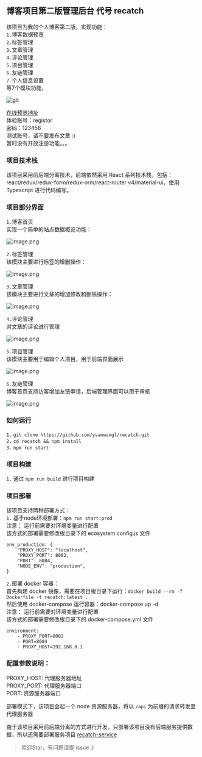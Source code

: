 ## 博客项目第二版管理后台 代号 recatch

该项目为我的个人博客第二版，实现功能：</br>
`1.`博客数据预览</br>
`2.`标签管理</br>
`3.`文章管理</br>
`4.`评论管理</br>
`5.`项目管理</br>
`6.`友链管理</br>
`7.`个人信息设置</br>
等7个模块功能。</br>

![git](./docs/images/20180117_124343.gif)

[在线预览地址](https://admin.yvanwang.com/)</br>
体验账号：registor</br>
密码：123456</br>
测试账号，请不要发布文章 :)</br>
暂时没有开放注册功能。。。

### 项目技术栈
该项目采用前后端分离技术，前端依然采用 React 系列技术栈，包括： </br>
react/redux/redux-form/redux-orm/react-router v4/material-ui，使用 Typescript 进行代码编写。</br>

### 项目部分界面
`1.`博客首页</br>
实现一个简单的站点数据概览功能：</br>

![image.png](./docs/images/dashboard.png)

`2.`标签管理</br>
该模块主要进行标签的增删操作：</br>

![image.png](./docs/images/label.png)

`3.`文章管理</br>
该模块主要进行文章的增加修改和删除操作：</br>

![image.png](./docs/images/post.png)

`4.`评论管理</br>
对文章的评论进行管理</br>

![image.png](./docs/images/comment.png)

`5.`项目管理</br>
该模块主要用于编辑个人项目，用于前端界面展示</br>

![image.png](./docs/images/project.png)

`6.`友链管理</br>
博客首页支持访客增加友链申请，后端管理界面可以用于审核</br>

![image.png](./docs/images/link.png)

### 如何运行
`1.` `git clone https://github.com/yvanwangl/recatch.git`</br>
`2.` `cd recatch && npm install`</br>
`3.` `npm run start`</br>

### 项目构建
`1.` 通过 `npm run build` 进行项目构建</br>

### 项目部署
该项目支持两种部署方式：</br>
`1.` 基于node环境部署：`npm run start:prod`</br>
注意： 运行前需要对环境变量进行配置</br>
该方式的部署需要修改根目录下的 ecosystem.config.js 文件</br>

```
env_production: {
    "PROXY_HOST": "localhost",
    "PROXY_PORT": 8082,
    "PORT": 8084,
    "NODE_ENV": "production",
}
```

`2.`部署 docker 容器：</br>
首先构建 docker 镜像，需要在项目根目录下运行：`docker build --rm -f Dockerfile -t recatch:latest .`</br>
然后使用 docker-compose 运行容器：docker-compose up -d</br>
注意： 运行前需要对环境变量进行配置</br>
该方式的部署需要修改根目录下的 docker-compose.yml 文件</br>

```
environment:
    - PROXY_PORT=8082
    - PORT=8084
    - PROXY_HOST=192.168.0.1
```

### 配置参数说明：
PROXY_HOST: 代理服务器地址</br>
PROXY_PORT: 代理服务器端口</br>
PORT: 资源服务器端口</br>

部署模式下，该项目会起一个 node 资源服务器，将以 `/api` 为前缀的请求转发至代理服务器</br>


由于该项目采用前后端分离的方式进行开发，只部署该项目没有后端服务提供数据，所以还需要部署服务项目 [recatch-service](https://github.com/yvanwangl/recatch-service)

> 欢迎Star，有问题请提 issue :)
